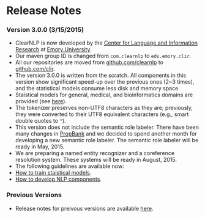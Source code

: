 # Release Notes

### Version 3.0.0 (3/15/2015)

* ClearNLP is now developed by the [Center for Language and Information Research](http://nlp.mathcs.emory.edu) at [Emory University](http://emory.edu).
* Our maven group ID is changed from `com.clearnlp` to `edu.emory.clir`.
* All our repositories are moved from [github.com/clearnlp](http://github.com/clearnlp/) to [github.com/clir](https://github.com/clir/).
* The version 3.0.0 is written from the scratch. All components in this version show significant speed-up over the previous ones (2~3 times), and the statistical models consume less disk and memory space.
* Staistical models for general, medical, and bioinformatics domains are provided (see [here](../getting_started/models.md)).
* The tokenizer preserves non-UTF8 characters as they are; previously, they were converted to their UTF8 equivalent characters (e.g., smart double quotes to `"`).
* This version does not include the semantic role labeler.  There have been many changes in [PropBank](http://verbs.colorado.edu/propbank/) and we decided to spend another month for developing a new semantic role labeler.  The semantic role labeler will be ready in May, 2015.
* We are preparing a named entity recognizer and a coreference resolution system.  These systems will be ready in August, 2015.
* The following guidelines are available now:
 * [How to train staistical models](../training/training_guidelines.md).
 * [How to develop NLP components](../training/training_guidelines.md).


### Previous Versions
* Release notes for preivous versions are available [here](previous_notes.md).
